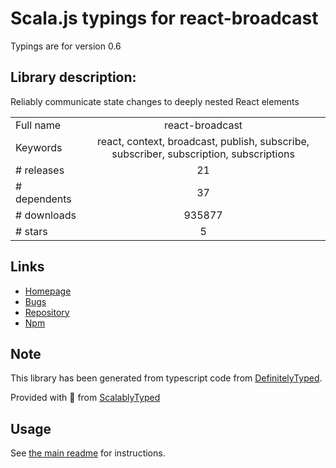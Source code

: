 
# Scala.js typings for react-broadcast

Typings are for version 0.6

## Library description:
Reliably communicate state changes to deeply nested React elements

|                    |                 |
| ------------------ | :-------------: |
| Full name          | react-broadcast |
| Keywords           | react, context, broadcast, publish, subscribe, subscriber, subscription, subscriptions |
| # releases         | 21 |
| # dependents       | 37 |
| # downloads        | 935877 |
| # stars            | 5 |

## Links
- [Homepage](https://github.com/ReactTraining/react-broadcast#readme)
- [Bugs](https://github.com/ReactTraining/react-broadcast/issues)
- [Repository](https://github.com/ReactTraining/react-broadcast)
- [Npm](https://www.npmjs.com/package/react-broadcast)
    


## Note
This library has been generated from typescript code from [DefinitelyTyped](https://definitelytyped.org).

Provided with :purple_heart: from [ScalablyTyped](https://github.com/oyvindberg/ScalablyTyped)

## Usage
See [the main readme](../../readme.md) for instructions.


